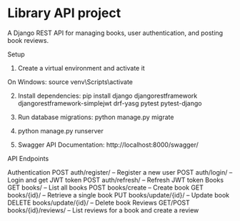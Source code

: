 # Library API project

A Django REST API for managing books, user authentication, and posting book reviews.



  Setup

1. Create a virtual environment and activate it
   
 On Windows: source venv\Scripts\activate
   
2. Install dependencies:
    pip install django djangorestframework djangorestframework-simplejwt drf-yasg pytest pytest-django

3. Run database migrations:
   python manage.py migrate

4. python manage.py runserver
5. Swagger API Documentation:
   http://localhost:8000/swagger/

   
API Endpoints

Authentication
POST  auth/register/ – Register a new user
POST  auth/login/ – Login and get JWT token
POST  auth/refresh/ – Refresh JWT token
Books
GET   books/ – List all books
POST  books/create – Create book 
GET   books/{id}/ – Retrieve a single book
PUT   books/update/{id}/ – Update book 
DELETE books/update/{id}/ – Delete book 
Reviews
GET/POST   books/{id}/reviews/ – List reviews for a book and create a review


